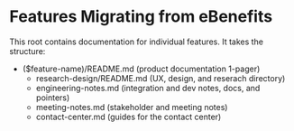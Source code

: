 # Features Migrating from eBenefits

This root contains documentation for individual features. It takes the structure:

- ($feature-name)/README.md (product documentation 1-pager)
  - research-design/README.md (UX, design, and reserach directory)
  - engineering-notes.md (integration and dev notes, docs, and pointers)
  - meeting-notes.md (stakeholder and meeting notes)
  - contact-center.md (guides for the contact center)
